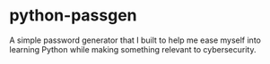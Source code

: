 # python-passgen
A simple password generator that I built to help me ease myself into learning Python while making something relevant to cybersecurity.
